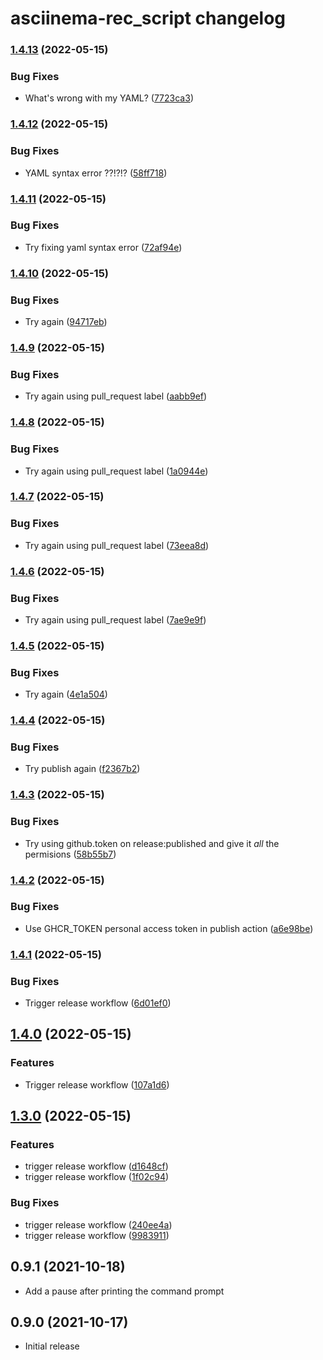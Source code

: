 # asciinema-rec_script changelog

### [1.4.13](https://github.com/zechris/asciinema-rec_script/compare/v1.4.12...v1.4.13) (2022-05-15)


### Bug Fixes

* What's wrong with my YAML? ([7723ca3](https://github.com/zechris/asciinema-rec_script/commit/7723ca35bfd93ed3a7435cefe1b7c1b263e8ba39))

### [1.4.12](https://github.com/zechris/asciinema-rec_script/compare/v1.4.11...v1.4.12) (2022-05-15)


### Bug Fixes

* YAML syntax error ??!?!? ([58ff718](https://github.com/zechris/asciinema-rec_script/commit/58ff718458e560fcc99f2b35d0b38e4def99a4c3))

### [1.4.11](https://github.com/zechris/asciinema-rec_script/compare/v1.4.10...v1.4.11) (2022-05-15)


### Bug Fixes

* Try fixing yaml syntax error ([72af94e](https://github.com/zechris/asciinema-rec_script/commit/72af94e4aa03dbbda8b5f79d04a9b24f45e4651a))

### [1.4.10](https://github.com/zechris/asciinema-rec_script/compare/v1.4.9...v1.4.10) (2022-05-15)


### Bug Fixes

* Try again ([94717eb](https://github.com/zechris/asciinema-rec_script/commit/94717ebd8b833655b03f3a88c9dea982c9349c95))

### [1.4.9](https://github.com/zechris/asciinema-rec_script/compare/v1.4.8...v1.4.9) (2022-05-15)


### Bug Fixes

* Try again using pull_request label ([aabb9ef](https://github.com/zechris/asciinema-rec_script/commit/aabb9efc5a09097b69fa6c29f399fd2784854633))

### [1.4.8](https://github.com/zechris/asciinema-rec_script/compare/v1.4.7...v1.4.8) (2022-05-15)


### Bug Fixes

* Try again using pull_request label ([1a0944e](https://github.com/zechris/asciinema-rec_script/commit/1a0944e0172816ceecf364445a7a3db8ef2464ee))

### [1.4.7](https://github.com/zechris/asciinema-rec_script/compare/v1.4.6...v1.4.7) (2022-05-15)


### Bug Fixes

* Try again using pull_request label ([73eea8d](https://github.com/zechris/asciinema-rec_script/commit/73eea8df60aad5307ad626fddc99ef4e2fa92358))

### [1.4.6](https://github.com/zechris/asciinema-rec_script/compare/v1.4.5...v1.4.6) (2022-05-15)


### Bug Fixes

* Try again using pull_request label ([7ae9e9f](https://github.com/zechris/asciinema-rec_script/commit/7ae9e9f37d2aa6f886dcf5717d65ada705cde0b7))

### [1.4.5](https://github.com/zechris/asciinema-rec_script/compare/v1.4.4...v1.4.5) (2022-05-15)


### Bug Fixes

* Try again ([4e1a504](https://github.com/zechris/asciinema-rec_script/commit/4e1a504c2a103bff30e0ae8ba9dc8a7937d2741b))

### [1.4.4](https://github.com/zechris/asciinema-rec_script/compare/v1.4.3...v1.4.4) (2022-05-15)


### Bug Fixes

* Try publish again ([f2367b2](https://github.com/zechris/asciinema-rec_script/commit/f2367b296e290d13a381e0445f5c2126d17b1364))

### [1.4.3](https://github.com/zechris/asciinema-rec_script/compare/v1.4.2...v1.4.3) (2022-05-15)


### Bug Fixes

* Try using github.token on release:published and give it _all_ the permisions ([58b55b7](https://github.com/zechris/asciinema-rec_script/commit/58b55b7fc622bfec9dbc00755e698b2dd2692c32))

### [1.4.2](https://github.com/zechris/asciinema-rec_script/compare/v1.4.1...v1.4.2) (2022-05-15)


### Bug Fixes

* Use GHCR_TOKEN personal access token in publish action ([a6e98be](https://github.com/zechris/asciinema-rec_script/commit/a6e98bedd2ccfd5b6839df0f49314d2a17f52a08))

### [1.4.1](https://github.com/zechris/asciinema-rec_script/compare/v1.4.0...v1.4.1) (2022-05-15)


### Bug Fixes

* Trigger release workflow ([6d01ef0](https://github.com/zechris/asciinema-rec_script/commit/6d01ef09a72ccb6d38015d9ed86c5cd4c4c7fb51))

## [1.4.0](https://github.com/zechris/asciinema-rec_script/compare/v1.3.0...v1.4.0) (2022-05-15)


### Features

* Trigger release workflow ([107a1d6](https://github.com/zechris/asciinema-rec_script/commit/107a1d620b97b892b570eb85b34169d1cf855e77))

## [1.3.0](https://github.com/zechris/asciinema-rec_script/compare/v1.2.0...v1.3.0) (2022-05-15)


### Features

* trigger release workflow ([d1648cf](https://github.com/zechris/asciinema-rec_script/commit/d1648cfb07e842810a4cd389aa94c11425aa64cd))
* trigger release workflow ([1f02c94](https://github.com/zechris/asciinema-rec_script/commit/1f02c947617aeb62bf1ed958d70c613c00a54c59))


### Bug Fixes

* trigger release workflow ([240ee4a](https://github.com/zechris/asciinema-rec_script/commit/240ee4ad230a24ea0fc65a14affcfaca78a7c6a1))
* trigger release workflow ([9983911](https://github.com/zechris/asciinema-rec_script/commit/99839114f85456f87c79f9307fdf27397417ad31))

## 0.9.1 (2021-10-18)

* Add a pause after printing the command prompt

## 0.9.0 (2021-10-17)

* Initial release

